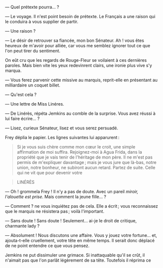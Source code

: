 — Quel prétexte pourra... ?

—  Le voyage. Il n'est point besoin de prétexte. Le Français a une raison qui le conduira à vous supplier de partir.

— Une raison ?

— Le désir de retrouver sa fiancée, mon bon Sénateur. Ah ! vous êtes
heureux de m'avoir pour alliée, car vous me semblez ignorer tout ce que
l'on peut tirer du sentiment.

On eût cru que les regards de Rouge-Fleur se voilaient à ces dernières paroles. Mais bien vite les yeux redevinrent clairs, une ironie plus vive s'y
marqua.

— Vous ferez parvenir cette missive au marquis, reprit-elle en présentant
au milliardaire un coquet billet.

— Qu'est cela ?

— Une lettre de Miss Linéres.

— De Linérès, répéta Jemkins au comble de la surprise. Vous avez réussi à lui faire écrire... ?

— Lisez, curieux Sénateur, lisez et vous serez persuadé.

Frey déplia le papier. Les lignes suivantes lui apparurent :

> Si je vous suis chère comme mon cœur le croit, une simple affirmation de moi suffira. Rejoignez-moi à Agua Frida, dans la propriété que je vais tenir de l'héritage de mon père. Il ne m'est pas permis de m'expliquer davantage ; mais je vous jure que là-bas, notre union, notre bonheur, ne subiront aucun retard. Partez de suite. Celle qui ne vit que pour devenir votre

> LINÉRÈS

— Oh ! grommela Frey ! Il n'y a pas de doute. Avec un pareil _miroir, l'alouette est prise_. Mais comment la jeune fille... ?

— Comment ? ne vous inquiétez pas de cela. Elle a écrit ; vous reconnaissez
que le marquis ne résistera pas ; voilà l'important.

— Sans doute ! Sans doute ! Seulement... ai-je le droit de critique, charmante lady ?

— Absolument ! Nous discutons une affaire. Vous y jouez votre fortune... et, ajouta-t-elle cruellement, votre tête en même temps. Il serait donc déplacé de ne point entendre ce que vous pensez.

Jemkins ne put dissimuler une grimace. Si inattaquable qu'il se crût, il n'aimait pas que l'on parlât légèrement de sa tête. Toutefois il réprima ce
